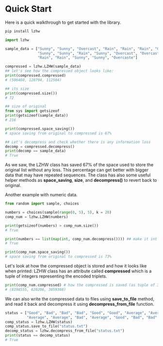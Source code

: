 # Quick Start

Here is a quick walkthrough to get started with the library.

```bash
pip install lzhw
```

```python
import lzhw

sample_data = ["Sunny", "Sunny", "Overcast", "Rain", "Rain", "Rain", "Overcast", 
               "Sunny", "Sunny", "Rain", "Sunny", "Overcast", "Overcast", "Rain", 
               "Rain", "Rain", "Sunny", "Sunny", "Overcaste"]

compressed = lzhw.LZHW(sample_data)
## let's see how the compressed object looks like:
print(compressed.compressed)
# (506460, 128794, 112504)

## its size
print(compressed.size())
# 72

## size of original
from sys import getsizeof
print(getsizeof(sample_data))
# 216

print(compressed.space_saving())
# space saving from original to compressed is 67%

## Let's decompress and check whether there is any information loss
decomp = compressed.decompress()
print(decomp == sample_data)
# True
```

As we saw, the LZHW class has saved 67% of the space used to store the original list without any loss. This percentage can get better with bigger data that may have repeated sequences.
The class has also some useful helper methods as **space_saving**, **size**, and **decompress()** to revert back to original.

Another example with numeric data.

```python
from random import sample, choices

numbers = choices(sample(range(0, 5), 5), k = 20)
comp_num = lzhw.LZHW(numbers)

print(getsizeof(numbers) > comp_num.size())
# True

print(numbers == list(map(int, comp_num.decompress()))) ## make it int again
# True

print(comp_num.space_saving())
# space saving from original to compressed is 73%
```

Let's look at how the compressed object is stored and how it looks like when printed:
LZHW class has an attribute called **compressed** which is a tuple of integers representing the encoded triplets.

```python
print(comp_num.compressed) # how the compressed is saved (as tuple of 3 integers)
# (8198555, 620206, 3059308)
```

We can also write the compressed data to files using **save_to_file** method, 
and read it back and decompress it using **decompress_from_file** function.

```python
status = ["Good", "Bad", "Bad", "Bad", "Good", "Good", "Average", "Average", "Good",
          "Average", "Average", "Bad", "Average", "Good", "Bad", "Bad", "Good"]
comp_status = lzhw.LZHW(status)
comp_status.save_to_file("status.txt")
decomp_status = lzhw.decompress_from_file("status.txt")
print(status == decomp_status)
# True
```